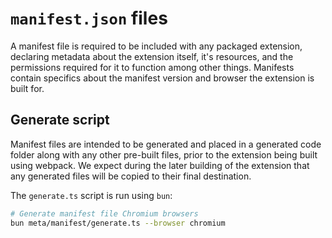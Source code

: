 # `manifest.json` files

A manifest file is required to be included with any packaged extension,
declaring metadata about the extension itself, it's resources, and the
permissions required for it to function among other things. Manifests contain
specifics about the manifest version and browser the extension is built for.

## Generate script

Manifest files are intended to be generated and placed in a generated code
folder along with any other pre-built files, prior to the extension being
built using webpack. We expect during the later building of the extension that
any generated files will be copied to their final destination.

The `generate.ts` script is run using `bun`:

``` sh
# Generate manifest file Chromium browsers
bun meta/manifest/generate.ts --browser chromium
```
